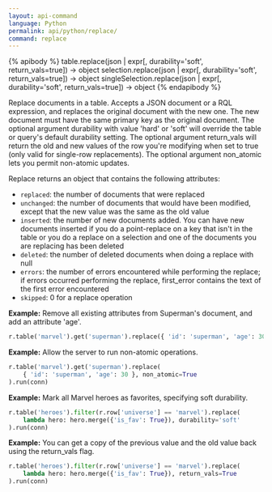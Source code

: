 ```yaml
---
layout: api-command 
language: Python
permalink: api/python/replace/
command: replace
---
```


{% apibody %}
table.replace(json | expr[, durability='soft', return_vals=true]) → object
selection.replace(json | expr[, durability='soft', return_vals=true]) → object
singleSelection.replace(json | expr[, durability='soft', return_vals=true]) → object
{% endapibody %}

Replace documents in a table. Accepts a JSON document or a RQL expression, and replaces
the original document with the new one. The new document must have the same primary key
as the original document. The optional argument durability with value 'hard' or 'soft'
will override the table or query's default durability setting. The optional argument
return_vals will return the old and new values of the row you're modifying when set to
true (only valid for single-row replacements). The optional argument non_atomic lets you
permit non-atomic updates.

Replace returns an object that contains the following attributes:

- `replaced`: the number of documents that were replaced
- `unchanged`: the number of documents that would have been modified, except that the
new value was the same as the old value
- `inserted`: the number of new documents added. You can have new documents inserted if
you do a point-replace on a key that isn't in the table or you do a replace on a
selection and one of the documents you are replacing has been deleted
- `deleted`: the number of deleted documents when doing a replace with null
- `errors`: the number of errors encountered while performing the replace; if errors
occurred performing the replace, first_error contains the text of the first error encountered
- `skipped`: 0 for a replace operation


__Example:__ Remove all existing attributes from Superman's document, and add an
attribute 'age'.

```py
r.table('marvel').get('superman').replace({ 'id': 'superman', 'age': 30 }).run(conn)
```

__Example:__ Allow the server to run non-atomic operations.

```py
r.table('marvel').get('superman').replace(
    { 'id': 'superman', 'age': 30 }, non_atomic=True
).run(conn)
```


__Example:__ Mark all Marvel heroes as favorites, specifying soft durability.

```py
r.table('heroes').filter(r.row['universe'] == 'marvel').replace(
    lambda hero: hero.merge({'is_fav': True}), durability='soft'
).run(conn)
```


__Example:__ You can get a copy of the previous value and the old value back using the
return_vals flag.

```py
r.table('heroes').filter(r.row['universe'] == 'marvel').replace(
    lambda hero: hero.merge({'is_fav': True}), return_vals=True
).run(conn)
```

